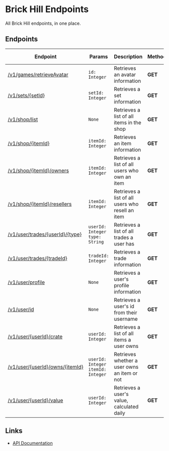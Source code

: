# Brick Hill Endpoints
All Brick Hill endpoints, in one place.

## Endpoints
| Endpoint | Params | Description | Method | Authentication Required | Deprecated |
| --- | --- | --- | --- | --- | --- |
| [/v1/games/retrieveAvatar](https://api.brick-hill.com/v1/games/retrieveAvatar?id=1) | `id: Integer` | Retrieves an avatar information | **GET** | ❌ | ❌ |
| [/v1/sets/{setId}](https://api.brick-hill.com/v1/sets/1) | `setId: Integer` | Retrieves a set information | **GET** | ❌ | ❌ |
| [/v1/shop/list](https://api.brick-hill.com/v1/shop/list) | `None` | Retrieves a list of all items in the shop | **GET** | ❌ | ❌ |
| [/v1/shop/{itemId}](https://api.brick-hill.com/v1/shop/1) | `itemId: Integer` | Retrieves an item information | **GET** | ❌ | ❌ |
| [/v1/shop/{itemId}/owners](https://api.brick-hill.com/v1/shop/1/owners) | `itemId: Integer` | Retrieves a list of all users who own an item | **GET** | ❌ | ❌ |
| [/v1/shop/{itemId}/resellers](https://api.brick-hill.com/v1/shop/1/resellers) | `itemId: Integer` | Retrieves a list of all users who resell an item | **GET** | ❌ | ❌ |
| [/v1/user/trades/{userId}/{type}](https://api.brick-hill.com/v1/user/trades/1/selling) | `userId: Integer`<br>`type: String` | Retrieves a list of all trades a user has | **GET** | ❌ | ❌ |
| [/v1/user/trades/{tradeId}](https://api.brick-hill.com/v1/user/trades/1) | `tradeId: Integer` | Retrieves a trade information | **GET** | ❌ | ❌ |
| [/v1/user/profile](https://api.brick-hill.com/v1/user/profile) | `None` | Retrieves a user's profile information | **GET** | ❌ | ❌ |
| [/v1/user/id](https://api.brick-hill.com/v1/user/id) | `None` | Retrieves a user's id from their username | **GET** | ❌ | ❌ |
| [/v1/user/{userId}/crate](https://api.brick-hill.com/v1/user/1/crate) | `userId: Integer` | Retrieves a list of all items a user owns | **GET** | ❌ | ❌ |
| [/v1/user/{userId}/owns/{itemId}](https://api.brick-hill.com/v1/user/1/owns/1) | `userId: Integer`<br>`itemId: Integer` | Retrieves whether a user owns an item or not | **GET** | ❌ | ❌ |
| [/v1/user/{userId}/value](https://api.brick-hill.com/v1/user/1/value) | `userId: Integer` | Retrieves a user's value, calculated daily | **GET** | ❌ | ❌ |

## Links
- [API Documentation](https://api.brick-hill.com/docs)